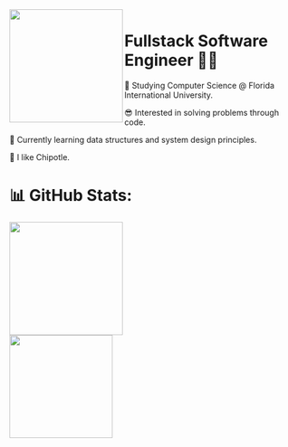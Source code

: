   <a href="https://git.io/typing-svg">
    <img height=200 align="left" src="https://readme-typing-svg.demolab.com/?lines=Welcome!😄;I'm+Asad+Chaudhry!" />
  </a>

<h1 align=left>
 Fullstack Software Engineer 🧑‍💻
</h1>
<div align=left>
  
  🚀 Studying Computer Science  @ Florida International University.
  
  😎 Interested in solving problems through code.

  🥸 Currently learning data structures and system design principles. 

  🫡 I like Chipotle.

</div>
<h1> </h1>

<h1 align=left>
  📊 GitHub Stats:
</h1>
  
  <div align = left>
<a href="https://github.com/asad-ac/github-readme-stats">
  <img height=200 src="https://github-readme-stats.vercel.app/api?username=asad-ac&theme=transparent&rank_icon=github" />
</a>

<div align = left>
<a href="https://git.io/streak-stats">
  <img height=182 src="https://streak-stats.demolab.com/?user=asad-ac&theme=transparent" />
</a>
</div>
  
<!---
asad-ac/asad-ac is a ✨ special ✨ repository because its `README.md` (this file) appears on your GitHub profile.
You can click the Preview link to take a look at your changes.
--->
